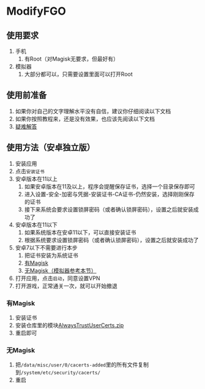 # ModifyFGO
## 使用要求
1. 手机
    1) 有Root（对Magisk无要求，但最好有）
2. 模拟器
    1) 大部分都可以，只需要设置里面可以打开Root

## 使用前准备
1. 如果你对自己的文字理解水平没有自信，建议你仔细阅读以下文档
2. 如果你按照教程来，还是没有效果，也应该先阅读以下文档
3. [疑难解答](./Troubleshooting.md)
## 使用方法（安卓独立版）
1. 安装应用
2. 点击`安装证书`
3. 安卓版本在11以上
    1) 如果安卓版本在11及以上，程序会提醒保存证书，选择一个目录保存即可
    2) 进入设置-安全-加密与凭据-安装证书-CA证书-仍然安装，选择刚刚保存的证书
    3) 接下来系统会要求设置锁屏密码（或者确认锁屏密码），设置之后就安装成功了
4. 安卓版本在11以下
    1) 如果系统版本在安卓11以下，可以直接安装证书
    2) 根据系统要求设置锁屏密码（或者确认锁屏密码），设置之后就安装成功了
5. 安卓7以下不需要进行本步
    1) 把证书安装为系统证书
    2) [有Magisk](#有magisk)
    3) [无Magisk（模拟器参考本节）](#无magisk)
6. 打开应用，点击`启动`，同意设置VPN
7. 打开游戏，正常通关一次，就可以开始撤退

### 有Magisk
1. 安装证书
1. 安装仓库里的模块[AlwaysTrustUserCerts.zip](https://ghproxy.com/https://raw.githubusercontent.com/heqyoufree/FGO/main/AlwaysTrustUserCerts.zip)
2. 重启即可

### 无Magisk
1. 把`/data/misc/user/0/cacerts-added`里的所有文件复制到`/system/etc/security/cacerts/`
2. 重启